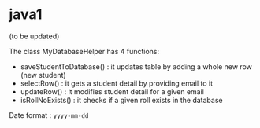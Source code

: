# java1
(to be updated)

The class MyDatabaseHelper has 4 functions:
- saveStudentToDatabase()    : it updates table by adding a whole new row (new student)
- selectRow()    : it gets a student detail by providing email to it
- updateRow()    : it modifies student detail for a given email
- isRollNoExists()  : it checks if a given roll exists in the database

Date format : `yyyy-mm-dd`
